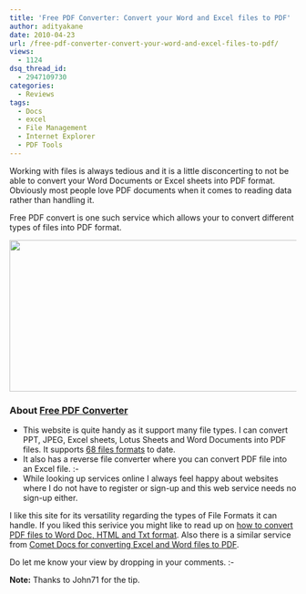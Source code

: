 ```yaml
---
title: 'Free PDF Converter: Convert your Word and Excel files to PDF'
author: adityakane
date: 2010-04-23
url: /free-pdf-converter-convert-your-word-and-excel-files-to-pdf/
views:
  - 1124
dsq_thread_id:
  - 2947109730
categories:
  - Reviews
tags:
  - Docs
  - excel
  - File Management
  - Internet Explorer
  - PDF Tools
---
```

Working with files is always tedious and it is a little disconcerting to not be able to convert your Word Documents or Excel sheets into PDF format. Obviously most people love PDF documents when it comes to reading data rather than handling it.

Free PDF convert is one such service which allows your to convert different types of files into PDF format.

<a rel="attachment wp-att-23874" href="http://devilsworkshop.org/free-pdf-converter-convert-your-word-and-excel-files-to-pdf/free_pdf_converter/"><img class="aligncenter size-full wp-image-23874" title="Free_pdf_converter" src="http://cdn.devilsworkshop.org/files/2010/04/Free_pdf_converter.png" alt="" width="550" height="266" /></a>

### **About <a href="http://www.freepdfconvert.com/" onclick="_gaq.push(['_trackEvent', 'outbound-article', 'http://www.freepdfconvert.com/', 'Free PDF Converter']);" >Free PDF Converter</a>**

  * This website is quite handy as it support many file types. I can convert PPT, JPEG, Excel sheets, Lotus Sheets and Word Documents into PDF files. It supports <a href="http://www.freepdfconvert.com/supported_formats.asp" onclick="_gaq.push(['_trackEvent', 'outbound-article', 'http://www.freepdfconvert.com/supported_formats.asp', '68 files formats']);" >68 files formats</a> to date.
  * It also has a reverse file converter where you can convert PDF file into an Excel file. <img src="http://devilsworkshop.org/wp-includes/images/smilies/simple-smile.png" alt=":-)" class="wp-smiley" style="height: 1em; max-height: 1em;" />
  * While looking up services online I always feel happy about websites where I do not have to register or sign-up and this web service needs no sign-up either.

I like this site for its versatility regarding the types of File Formats it can handle. If you liked this serivice you might like to read up on [how to convert PDF files to Word Doc, HTML and Txt format][1]. Also there is a similar service from [Comet Docs for converting Excel and Word files to PDF][2].

Do let me know your view by dropping in your comments. <img src="http://devilsworkshop.org/wp-includes/images/smilies/simple-smile.png" alt=":-)" class="wp-smiley" style="height: 1em; max-height: 1em;" />

**Note:** Thanks to John71 for the tip.

 [1]: http://devilsworkshop.org/convert-pdf-files-to-dochtml-and-txt-format-easily/
 [2]: http://devilsworkshop.org/convert-your-files-into-other-formats-online-and-for-free/ "Comet Docs for converting Excel and Word files to PDF"
